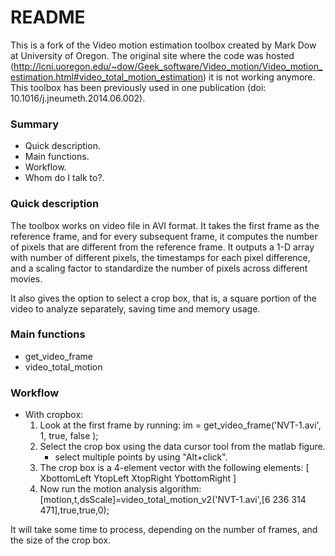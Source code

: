 # README #

This is a fork of the Video motion estimation toolbox created by Mark Dow at University of Oregon. The original site where the code was hosted (http://lcni.uoregon.edu/~dow/Geek_software/Video_motion/Video_motion_estimation.html#video_total_motion_estimation) it is not working anymore. This toolbox has been previously used in one publication (doi: 10.1016/j.jneumeth.2014.06.002).

### Summary ###

* Quick description.
* Main functions. 
* Workflow.
* Whom do I talk to?.

### Quick description ###

The toolbox works on video file in AVI format. It takes the first frame
as the reference frame, and for every subsequent frame, it computes the 
number of pixels that are different from the reference frame. It outputs
a 1-D array with number of different pixels, the timestamps for each
pixel difference, and a scaling factor to standardize the number of
pixels across different movies.

It also gives the option to select a crop box, that is, a square portion 
of the video to analyze separately, saving time and memory usage.

### Main functions ###

* get_video_frame
* video_total_motion

### Workflow ###

* With cropbox:
    1. Look at the first frame by running:
            im = get_video_frame('NVT-1.avi', 1, true, false );
    2. Select the crop box using the data cursor tool from the matlab figure.
        * select multiple points by using "Alt+click".
    3. The crop box is a 4-element vector with the following elements:
        \[ XbottomLeft YtopLeft XtopRight YbottomRight \]
    4. Now run the motion analysis algorithm:
            [motion,t,dsScale]=video_total_motion_v2('NVT-1.avi',[6 236 314 471],true,true,0);

It will take some time to process, depending on the number of frames, and the size of the crop box.
